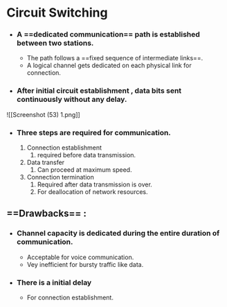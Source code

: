 # Circuit Switching

- ### A ==dedicated communication== path is established between two stations.
	- The path follows a ==fixed sequence of intermediate links==.
	- A logical channel gets dedicated on each physical link for connection.
- ### After initial circuit establishment , data bits sent continuously without any delay.

![[Screenshot (53) 1.png]]

- ### Three steps are required for communication.
	1. Connection establishment
		1. required before data transmission.
	2. Data transfer
		1. Can proceed at maximum speed.
	3. Connection termination
		1. Required after data transmission is over.
		2. For deallocation of network resources.

## ==Drawbacks== :

- ### Channel capacity is dedicated during the entire duration of communication.
	- Acceptable for voice communication.
	- Vey inefficient for bursty traffic like data.
- ### There is a initial delay
	- For connection establishment.
